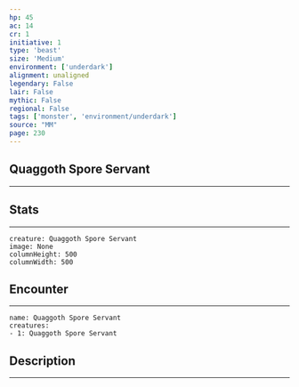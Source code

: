```yaml
---
hp: 45
ac: 14
cr: 1
initiative: 1
type: 'beast'    
size: 'Medium'
environment: ['underdark']
alignment: unaligned
legendary: False
lair: False
mythic: False
regional: False
tags: ['monster', 'environment/underdark']
source: "MM"
page: 230
---
```


## Quaggoth Spore Servant
---



## Stats
---

```statblock
creature: Quaggoth Spore Servant
image: None
columnHeight: 500
columnWidth: 500
```

## Encounter
---

```encounter-table
name: Quaggoth Spore Servant
creatures:
- 1: Quaggoth Spore Servant
```

## Description
---




